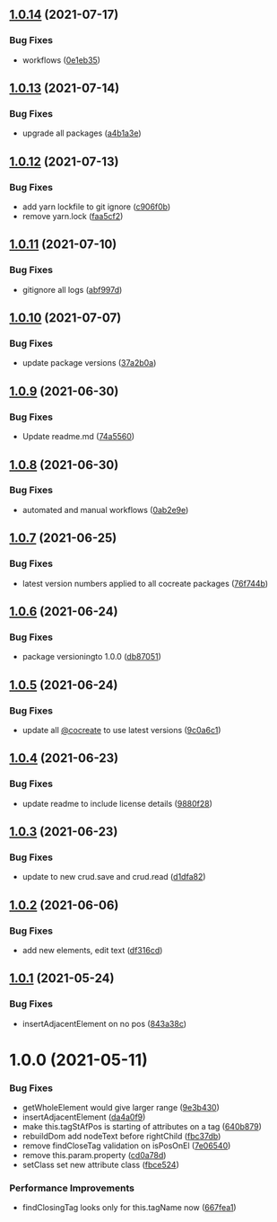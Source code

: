 ## [1.0.14](https://github.com/CoCreate-app/CoCreate-domText/compare/v1.0.13...v1.0.14) (2021-07-17)


### Bug Fixes

* workflows ([0e1eb35](https://github.com/CoCreate-app/CoCreate-domText/commit/0e1eb358650940c391bf15acae972713ee4f3388))

## [1.0.13](https://github.com/CoCreate-app/CoCreate-domText/compare/v1.0.12...v1.0.13) (2021-07-14)


### Bug Fixes

* upgrade all packages ([a4b1a3e](https://github.com/CoCreate-app/CoCreate-domText/commit/a4b1a3e20fab4caaa2deb14d43b16c4ba61a6cd7))

## [1.0.12](https://github.com/CoCreate-app/CoCreate-domText/compare/v1.0.11...v1.0.12) (2021-07-13)


### Bug Fixes

* add yarn lockfile to git ignore ([c906f0b](https://github.com/CoCreate-app/CoCreate-domText/commit/c906f0bb9254656948197042b8b66d2514101a38))
* remove yarn.lock ([faa5cf2](https://github.com/CoCreate-app/CoCreate-domText/commit/faa5cf25eafd5245bd951a5c22eb84c4606d1210))

## [1.0.11](https://github.com/CoCreate-app/CoCreate-domText/compare/v1.0.10...v1.0.11) (2021-07-10)


### Bug Fixes

* gitignore all logs ([abf997d](https://github.com/CoCreate-app/CoCreate-domText/commit/abf997d0006ead4bc658190128ca7fdfe9dbebb4))

## [1.0.10](https://github.com/CoCreate-app/CoCreate-domText/compare/v1.0.9...v1.0.10) (2021-07-07)


### Bug Fixes

* update package versions ([37a2b0a](https://github.com/CoCreate-app/CoCreate-domText/commit/37a2b0a614d1765af0da2bb8753f92d6afa5c8ac))

## [1.0.9](https://github.com/CoCreate-app/CoCreate-domText/compare/v1.0.8...v1.0.9) (2021-06-30)


### Bug Fixes

* Update readme.md ([74a5560](https://github.com/CoCreate-app/CoCreate-domText/commit/74a55604078700baae696ff843baea582603f8f9))

## [1.0.8](https://github.com/CoCreate-app/CoCreate-domText/compare/v1.0.7...v1.0.8) (2021-06-30)


### Bug Fixes

* automated and manual workflows ([0ab2e9e](https://github.com/CoCreate-app/CoCreate-domText/commit/0ab2e9e76a2354d0e9f312d6cbe64084d4d6272c))

## [1.0.7](https://github.com/CoCreate-app/CoCreate-domText/compare/v1.0.6...v1.0.7) (2021-06-25)


### Bug Fixes

* latest version numbers applied to all cocreate packages ([76f744b](https://github.com/CoCreate-app/CoCreate-domText/commit/76f744b854e521c98464a40e67c07a5d95389d7b))

## [1.0.6](https://github.com/CoCreate-app/CoCreate-domText/compare/v1.0.5...v1.0.6) (2021-06-24)


### Bug Fixes

* package versioningto 1.0.0 ([db87051](https://github.com/CoCreate-app/CoCreate-domText/commit/db87051b3529c4cf1488780959f282a7ee022b96))

## [1.0.5](https://github.com/CoCreate-app/CoCreate-domText/compare/v1.0.4...v1.0.5) (2021-06-24)


### Bug Fixes

* update all [@cocreate](https://github.com/cocreate) to use latest versions ([9c0a6c1](https://github.com/CoCreate-app/CoCreate-domText/commit/9c0a6c12cbc759af742a46dbcbeee77590424431))

## [1.0.4](https://github.com/CoCreate-app/CoCreate-domText/compare/v1.0.3...v1.0.4) (2021-06-23)


### Bug Fixes

* update readme to include license details ([9880f28](https://github.com/CoCreate-app/CoCreate-domText/commit/9880f289eeb12b46895d2bbc3a345da0020c5fbc))

## [1.0.3](https://github.com/CoCreate-app/CoCreate-domText/compare/v1.0.2...v1.0.3) (2021-06-23)


### Bug Fixes

* update to new crud.save and crud.read ([d1dfa82](https://github.com/CoCreate-app/CoCreate-domText/commit/d1dfa82e02e76dbaf74ad9831669785704af8b9b))

## [1.0.2](https://github.com/CoCreate-app/CoCreate-domText/compare/v1.0.1...v1.0.2) (2021-06-06)


### Bug Fixes

* add new elements, edit text ([df316cd](https://github.com/CoCreate-app/CoCreate-domText/commit/df316cd52d3f9bab1a89698f5a0026a3e4a27bb7))

## [1.0.1](https://github.com/CoCreate-app/CoCreate-domText/compare/v1.0.0...v1.0.1) (2021-05-24)


### Bug Fixes

* insertAdjacentElement on no pos ([843a38c](https://github.com/CoCreate-app/CoCreate-domText/commit/843a38cfff9fdb508abffbe5f0594710f8316628))

# 1.0.0 (2021-05-11)


### Bug Fixes

* getWholeElement would give larger range ([9e3b430](https://github.com/CoCreate-app/CoCreate-domText/commit/9e3b4305129739a31a56f7806780b69fa7866cfd))
* insertAdjacentElement ([da4a0f9](https://github.com/CoCreate-app/CoCreate-domText/commit/da4a0f90ee6db4fe9c144d2d9a477089bb57f641))
* make this.tagStAfPos is starting of attributes on a tag ([640b879](https://github.com/CoCreate-app/CoCreate-domText/commit/640b879b8e816470da96f178f82070abc7767764))
* rebuildDom add nodeText before rightChild ([fbc37db](https://github.com/CoCreate-app/CoCreate-domText/commit/fbc37db9ebf54d9f73b88f0906d2c57bd0d678e3))
* remove findCloseTag validation on isPosOnEl ([7e06540](https://github.com/CoCreate-app/CoCreate-domText/commit/7e0654004492321dd170f6aa83ac638751880455))
* remove this.param.property ([cd0a78d](https://github.com/CoCreate-app/CoCreate-domText/commit/cd0a78d6ce3420b1ded282bffca4e02d69dd8841))
* setClass set new attribute class ([fbce524](https://github.com/CoCreate-app/CoCreate-domText/commit/fbce5245db5731af1889eae42ae7d91547975a6d))


### Performance Improvements

* findClosingTag looks only for this.tagName now ([667fea1](https://github.com/CoCreate-app/CoCreate-domText/commit/667fea1b22e30aa99ff791dd75d8c0705ff90562))
